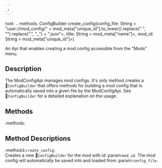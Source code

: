 ```yaml
---
_: _
---
```

root: ..
methods:    ConfigBuilder create_config(config_file: String = "user://mod_config/" + mod_meta["unique_id"].to_lower().replace(" ", "").replace(".", "_") + ".json"=, title: String = mod_meta["name"]=, mod_id: String = mod_meta["unique_id"]=)

An Api that enables creating a mod config accessible from the "Mods" menu.

## Description

The ModConfigApi manages mod configs. It's only method creates a :link:`ConfigBuilder` that offers methods for building a mod config that is automatically saved into a given file by the ModConfigApi. See :link:`ConfigBuilder` for a detailed explanation on the usage.

## Methods

:methods:

## Method Descriptions

:method:anchor:`create_config`: <br>
<span class="indent">
Creates a new :link:`ConfigBuilder` for the mod with id :param:`mod_id`. The mod config will automatically be saved into and loaded from :param:`config_file`.
</span>
